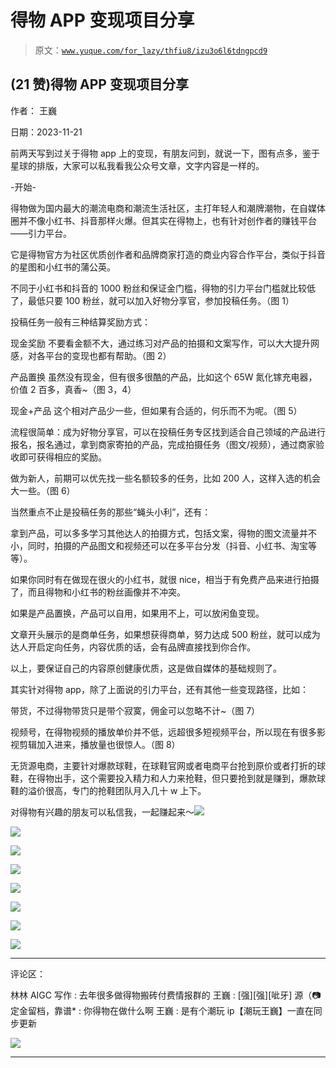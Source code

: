 # 得物 APP 变现项目分享

> 原文：[`www.yuque.com/for_lazy/thfiu8/izu3o6l6tdngpcd9`](https://www.yuque.com/for_lazy/thfiu8/izu3o6l6tdngpcd9)

## (21 赞)得物 APP 变现项目分享

作者： 王巍

日期：2023-11-21

前两天写到过关于得物 app 上的变现，有朋友问到，就说一下，图有点多，鉴于星球的排版，大家可以私我看我公众号文章，文字内容是一样的。

-开始-

得物做为国内最大的潮流电商和潮流生活社区，主打年轻人和潮牌潮物，在自媒体圈并不像小红书、抖音那样火爆。但其实在得物上，也有针对创作者的赚钱平台——引力平台。

它是得物官方为社区优质创作者和品牌商家打造的商业内容合作平台，类似于抖音的星图和小红书的蒲公英。

不同于小红书和抖音的 1000 粉丝和保证金门槛，得物的引力平台门槛就比较低了，最低只要 100 粉丝，就可以加入好物分享官，参加投稿任务。（图 1）

投稿任务一般有三种结算奖励方式：

现金奖励
不要看金额不大，通过练习对产品的拍摄和文案写作，可以大大提升网感，对各平台的变现也都有帮助。（图 2）

产品置换
虽然没有现金，但有很多很酷的产品，比如这个 65W 氮化镓充电器，价值 2 百多，真香~（图 3，4）

现金+产品
这个相对产品少一些，但如果有合适的，何乐而不为呢。（图 5）

流程很简单：成为好物分享官，可以在投稿任务专区找到适合自己领域的产品进行报名，报名通过，拿到商家寄拍的产品，完成拍摄任务（图文/视频），通过商家验收即可获得相应的奖励。

做为新人，前期可以优先找一些名额较多的任务，比如 200 人，这样入选的机会大一些。（图 6）

当然重点不止是投稿任务的那些“蝇头小利”，还有：

拿到产品，可以多多学习其他达人的拍摄方式，包括文案，得物的图文流量并不小，同时，拍摄的产品图文和视频还可以在多平台分发（抖音、小红书、淘宝等等）。

如果你同时有在做现在很火的小红书，就很 nice，相当于有免费产品来进行拍摄了，而且得物和小红书的粉丝画像并不冲突。

如果是产品置换，产品可以自用，如果用不上，可以放闲鱼变现。

文章开头展示的是商单任务，如果想获得商单，努力达成 500 粉丝，就可以成为达人开启定向任务，内容优质的话，会有品牌直接找到你合作。

以上，要保证自己的内容原创健康优质，这是做自媒体的基础规则了。

其实针对得物 app，除了上面说的引力平台，还有其他一些变现路径，比如：

带货，不过得物带货只是带个寂寞，佣金可以忽略不计~（图 7）

视频号，在得物视频的播放单价并不低，远超很多短视频平台，所以现在有很多影视剪辑加入进来，播放量也很惊人。（图 8）

无货源电商，主要针对爆款球鞋，在球鞋官网或者电商平台抢到原价或者打折的球鞋，在得物出手，这个需要投入精力和人力来抢鞋，但只要抢到就是赚到，爆款球鞋的溢价很高，专门的抢鞋团队月入几十 w 上下。

对得物有兴趣的朋友可以私信我，一起赚起来～![](img/7d978e400866f8feea255f114d32e0e3.png)

![](img/b214847733b7b875a48d5b77e279261b.png)

![](img/5ce61c174f3b15848d0af804415c83fa.png)

![](img/47aa4eb757da0d2eea04d1f58b221896.png)

![](img/424af8d9f68b1d0c7c34030b495c6d59.png)

![](img/46ddca69dc8fab84de8b049b8c872e17.png)

![](img/04c82221185c30890c236435306b5b87.png)

![](img/eb66eb7fee230ab0861bee112c33f404.png)

* * *

评论区：

林林 AIGC 写作 : 去年很多做得物搬砖付费情报群的
王巍 : [强][强][呲牙]
源（📷定金留档，靠谱* : 你得物在做什么啊
王巍 : 是有个潮玩 ip【潮玩王巍】一直在同步更新

![](img/1c37d505930596d12a88ab23e11aa07a.png)

* * *